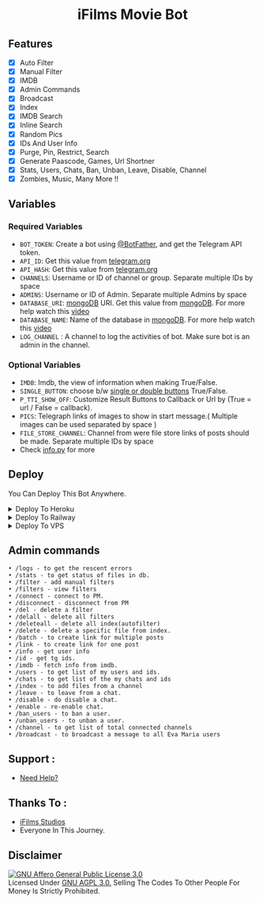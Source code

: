 <h1 align="center">
  <b>iFilms Movie Bot</b>
</h1>

## Features

- [x] Auto Filter
- [x] Manual Filter
- [x] IMDB
- [x] Admin Commands
- [x] Broadcast
- [x] Index
- [x] IMDB Search
- [x] Inline Search
- [x] Random Pics
- [x] IDs And User Info 
- [x] Purge, Pin, Restrict, Search 
- [x] Generate Paascode, Games, Url Shortner 
- [x] Stats, Users, Chats, Ban, Unban, Leave, Disable, Channel
- [x] Zombies, Music, Many More !!

## Variables

### Required Variables
* `BOT_TOKEN`: Create a bot using [@BotFather](https://telegram.dog/BotFather), and get the Telegram API token.
* `API_ID`: Get this value from [telegram.org](https://my.telegram.org/apps)
* `API_HASH`: Get this value from [telegram.org](https://my.telegram.org/apps)
* `CHANNELS`: Username or ID of channel or group. Separate multiple IDs by space
* `ADMINS`: Username or ID of Admin. Separate multiple Admins by space
* `DATABASE_URI`: [mongoDB](https://www.mongodb.com) URI. Get this value from [mongoDB](https://www.mongodb.com). For more help watch this [video](https://youtu.be/nj-lJfkgb6w)
* `DATABASE_NAME`: Name of the database in [mongoDB](https://www.mongodb.com). For more help watch this [video](https://youtu.be/nj-lJfkgb6w)
* `LOG_CHANNEL` : A channel to log the activities of bot. Make sure bot is an admin in the channel.
### Optional Variables
* `IMDB`: Imdb, the view of information when making True/False.
* `SINGLE_BUTTON`: choose b/w [single or double buttons](https://github.com/josprojects/tgmoviebot/issues/1) True/False.
* `P_TTI_SHOW_OFF`: Customize Result Buttons to Callback or Url by (True = url / False = callback).
* `PICS`: Telegraph links of images to show in start message.( Multiple images can be used separated by space )
* `FILE_STORE_CHANNEL`: Channel from were file store links of posts should be made. Separate multiple IDs by space
* Check [info.py](info.py) for more

## Deploy
You Can Deploy This Bot Anywhere.

<details><summary>Deploy To Heroku</summary>
<p>
<br>
<a href="https://heroku.com/deploy?template=https://github.com/ifilmsbotz/MSB">
  <img src="https://www.herokucdn.com/deploy/button.svg" alt="Deploy">
</a>
</p>
</details>

<details>
  <summary>Deploy To Railway</summary>
<br/>

<p align="left">
<a href="https://railway.app/new/template?template=https://github.com/ifilmsbotz/MSB"
">
     <img height="30px" src="https://railway.app/button.svg">
</a>
</p>
</details>
                                                                                                               
<details><summary>Deploy To VPS</summary>
<p>
<pre>
git clone https://github.com/ifilmsbotz/MSB
# Install Packages
pip3 install -r requirements.txt
Edit info.py with variables as given below then run bot
python3 bot.py
</pre>
</p>
</details>


## Admin commands
```
• /logs - to get the rescent errors
• /stats - to get status of files in db.
• /filter - add manual filters
• /filters - view filters
• /connect - connect to PM.
• /disconnect - disconnect from PM
• /del - delete a filter
• /delall - delete all filters
• /deleteall - delete all index(autofilter)
• /delete - delete a specific file from index.
• /batch - to create link for multiple posts
• /link - to create link for one post
• /info - get user info
• /id - get tg ids.
• /imdb - fetch info from imdb.
• /users - to get list of my users and ids.
• /chats - to get list of the my chats and ids 
• /index - to add files from a channel
• /leave - to leave from a chat.
• /disable - do disable a chat.
• /enable - re-enable chat.
• /ban_users - to ban a user.
• /unban_users - to unban a user.
• /channel - to get list of total connected channels
• /broadcast - to broadcast a message to all Eva Maria users
```
                                                                                                               
## Support :
- [Need Help?](https://t.me/iFilms_Support)

## Thanks To :
 - [iFilms Studios](https://t.me/Filmokamella)
 - Everyone In This Journey.


## Disclaimer
[![GNU Affero General Public License 3.0](https://www.gnu.org/graphics/agplv3-155x51.png)](https://www.gnu.org/licenses/agpl-3.0.en.html#header)    
Licensed Under [GNU AGPL 3.0.](https://github.com/iFilmsBotz/MSB/blob/master/LICENSE)
Selling The Codes To Other People For Money Is Strictly Prohibited.
